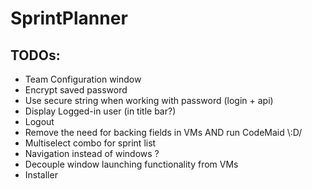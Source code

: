 # SprintPlanner
## TODOs:
* Team Configuration window 
* Encrypt saved password
* Use secure string when working with password (login + api)
* Display Logged-in user (in title bar?)
* Logout
* Remove the need for backing fields in VMs AND run CodeMaid \\:D/
* Multiselect combo for sprint list
* Navigation instead of windows ?
* Decouple window launching functionality from VMs
* Installer


